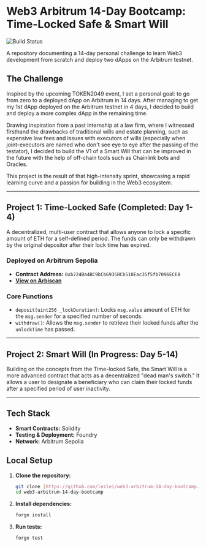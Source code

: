 # Web3 Arbitrum 14-Day Bootcamp: Time-Locked Safe & Smart Will

![Build Status](https://github.com/lezlei/web3-arbitrum-14-day-bootcamp/actions/workflows/test.yml/badge.svg)

A repository documenting a 14-day personal challenge to learn Web3 development from scratch and deploy two dApps on the Arbitrum testnet.

## The Challenge

Inspired by the upcoming TOKEN2049 event, I set a personal goal: to go from zero to a deployed dApp on Arbitrum in 14 days. After managing to get my 1st dApp deployed on the Arbitrum testnet in 4 days, I decided to build and deploy a more complex dApp in the remaining time. 

Drawing inspiration from a past internship at a law firm, where I witnessed firsthand the drawbacks of traditional wills and estate planning, such as expensive law fees and issues with executors of wills (especially when joint-executors are named who don't see eye to eye after the passing of the testator), I decided to build the V1 of a Smart Will that can be improved in the future with the help of off-chain tools such as Chainlink bots and Oracles.

This project is the result of that high-intensity sprint, showcasing a rapid learning curve and a passion for building in the Web3 ecosystem. 

---

## Project 1: Time-Locked Safe (Completed: Day 1-4)

A decentralized, multi-user contract that allows anyone to lock a specific amount of ETH for a self-defined period. The funds can only be withdrawn by the original depositor after their lock time has expired.

### Deployed on Arbitrum Sepolia

- **Contract Address:** `0xb724Ba4BC9bCb6935BCb518Eac35f5fb7096ECE8`
- **[View on Arbiscan](https://sepolia.arbiscan.io/address/0xb724ba4bc9bcb6935bcb518eac35f5fb7096ece8)**

### Core Functions

- `deposit(uint256 _lockDuration)`: Locks `msg.value` amount of ETH for the `msg.sender` for a specified number of seconds.
- `withdraw()`: Allows the `msg.sender` to retrieve their locked funds after the `unlockTime` has passed.

---

## Project 2: Smart Will (In Progress: Day 5-14)

Building on the concepts from the Time-locked Safe, the Smart Will is a more advanced contract that acts as a decentralized "dead man's switch." It allows a user to designate a beneficiary who can claim their locked funds after a specified period of user inactivity.

---

## Tech Stack

- **Smart Contracts:** Solidity
- **Testing & Deployment:** Foundry
- **Network:** Arbitrum Sepolia

## Local Setup

1.  **Clone the repository:**
    ```bash
    git clone [https://github.com/lezlei/web3-arbitrum-14-day-bootcamp.git](https://github.com/lezlei/web3-arbitrum-14-day-bootcamp.git)
    cd web3-arbitrum-14-day-bootcamp
    ```
2.  **Install dependencies:**
    ```bash
    forge install
    ```
3.  **Run tests:**
    ```bash
    forge test
    ```